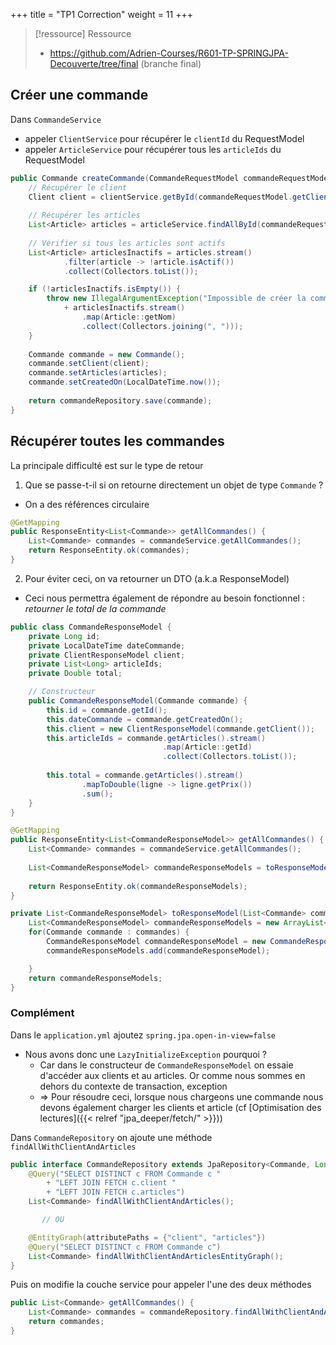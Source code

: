 +++
title = "TP1 Correction"
weight = 11
+++

> [!ressource] Ressource
> - https://github.com/Adrien-Courses/R601-TP-SPRINGJPA-Decouverte/tree/final (branche final)

## Créer une commande
Dans `CommandeService`
- appeler `ClientService` pour récupérer le `clientId` du RequestModel
- appeler `ArticleService` pour récupérer tous les `articleIds` du RequestModel

```java
public Commande createCommande(CommandeRequestModel commandeRequestModel) {
    // Récupérer le client
    Client client = clientService.getById(commandeRequestModel.getClientId());
    
    // Récupérer les articles
    List<Article> articles = articleService.findAllById(commandeRequestModel.getArticleIds());
    
    // Vérifier si tous les articles sont actifs
    List<Article> articlesInactifs = articles.stream()
            .filter(article -> !article.isActif())
            .collect(Collectors.toList());

    if (!articlesInactifs.isEmpty()) {
        throw new IllegalArgumentException("Impossible de créer la commande. Les articles suivants sont inactifs: " 
            + articlesInactifs.stream()
                .map(Article::getNom)
                .collect(Collectors.joining(", ")));
    }
    
    Commande commande = new Commande();
    commande.setClient(client);
    commande.setArticles(articles);
    commande.setCreatedOn(LocalDateTime.now());
    
    return commandeRepository.save(commande);
}
```

## Récupérer toutes les commandes
La principale difficulté est sur le type de retour 

1. Que se passe-t-il si on retourne directement un objet de type `Commande` ?
- On a des références circulaire
```java
@GetMapping
public ResponseEntity<List<Commande>> getAllCommandes() {
    List<Commande> commandes = commandeService.getAllCommandes();
    return ResponseEntity.ok(commandes);
}
```

2. Pour éviter ceci, on va retourner un DTO (a.k.a ResponseModel)
- Ceci nous permettra également de répondre au besoin fonctionnel : *retourner le total de la commande*
  
```java
public class CommandeResponseModel {
	private Long id;
    private LocalDateTime dateCommande;
    private ClientResponseModel client;
    private List<Long> articleIds;
    private Double total;

    // Constructeur
    public CommandeResponseModel(Commande commande) {
        this.id = commande.getId();
        this.dateCommande = commande.getCreatedOn();
        this.client = new ClientResponseModel(commande.getClient());
        this.articleIds = commande.getArticles().stream()
                                  .map(Article::getId)
                                  .collect(Collectors.toList());
        
        this.total = commande.getArticles().stream()
                .mapToDouble(ligne -> ligne.getPrix())
                .sum();
    }
}
```

```java
@GetMapping
public ResponseEntity<List<CommandeResponseModel>> getAllCommandes() {
    List<Commande> commandes = commandeService.getAllCommandes();
    
    List<CommandeResponseModel> commandeResponseModels = toResponseModel(commandes);
    
    return ResponseEntity.ok(commandeResponseModels);
}

private List<CommandeResponseModel> toResponseModel(List<Commande> commandes) {
    List<CommandeResponseModel> commandeResponseModels = new ArrayList<CommandeResponseModel>();
    for(Commande commande : commandes) {
        CommandeResponseModel commandeResponseModel = new CommandeResponseModel(commande);
        commandeResponseModels.add(commandeResponseModel);

    }
    return commandeResponseModels;
}
```

### Complément
Dans le `application.yml` ajoutez `spring.jpa.open-in-view=false`
- Nous avons donc une `LazyInitializeException` pourquoi ?
  - Car dans le constructeur de `CommandeResponseModel` on essaie d'accéder aux clients et au articles. Or comme nous sommes en dehors du contexte de transaction, exception
  - => Pour résoudre ceci, lorsque nous chargeons une commande nous devons également charger les clients et article (cf [Optimisation des lectures]({{< relref "jpa_deeper/fetch/" >}}))

Dans `CommandeRepository` on ajoute une méthode `findAllWithClientAndArticles`
```java
public interface CommandeRepository extends JpaRepository<Commande, Long> {
    @Query("SELECT DISTINCT c FROM Commande c "
        + "LEFT JOIN FETCH c.client "
        + "LEFT JOIN FETCH c.articles")
    List<Commande> findAllWithClientAndArticles();

       // OU

    @EntityGraph(attributePaths = {"client", "articles"})
    @Query("SELECT DISTINCT c FROM Commande c")
    List<Commande> findAllWithClientAndArticlesEntityGraph();
}
```

Puis on modifie la couche service pour appeler l'une des deux méthodes
```java
public List<Commande> getAllCommandes() {
    List<Commande> commandes = commandeRepository.findAllWithClientAndArticlesEntityGraph();
    return commandes;
}
```